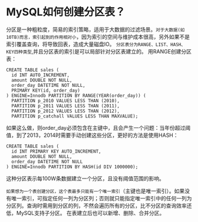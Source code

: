 # MySQL如何创建分区表？

分区是一种粗粒度，简易的索引策略，适用于大数据的过滤场景。`对于大数据(如10TB)而言，索引起到的作用相对小`，因为索引的空间与维护成本很高，另外如果不是索引覆盖查询，将导致回表，造成大量磁盘IO。
`分区表分为RANGE、LIST、HASH、KEY四种类型`,并且分区表的索引是可以局部针对分区表建立的。
用RANGE创建分区表：

```
CREATE TABLE sales (
  id INT AUTO_INCREMENT,
  amount DOUBLE NOT NULL,
  order_day DATETIME NOT NULL,
  PRIMARY KEY(id, order_day)
) ENGINE=Innodb PARTITION BY RANGE(YEAR(order_day)) (
  PARTITION p_2010 VALUES LESS THAN (2010),
  PARTITION p_2011 VALUES LESS THAN (2011),
  PARTITION p_2012 VALUES LESS THAN (2012),
  PARTITION p_catchall VALUES LESS THAN MAXVALUE);
```
如果这么做，则order_day必须包含在主键中，且会产生一个问题：当年份超过阈值，到了2013，2014时需要手动创建这些分区，更好的方法是使用HASH：
```
CREATE TABLE sales ( 
  id INT PRIMARY KEY AUTO_INCREMENT,
  amount DOUBLE NOT NULL,
  order_day DATETIME NOT NULL
) ENGINE=Innodb PARTITION BY HASH(id DIV 1000000);
```
这种分区表示每100W条数据建立一个分区，且没有阈值范围的影响。

`如果想为一个表创建分区，这个表最多只能有一个唯一索引`（主键也是唯一索引）。如果没有唯一索引，可指定任何一列为分区列；否则就只能指定唯一索引中的任何一列为分区列。查询时需用到分区的列，不然会遍历所有的分区，比不分区的查询效率还低，MySQL支持子分区。
在表建立后也可以新增、删除、合并分区。